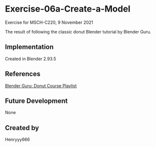 # Exercise-06a-Create-a-Model

Exercise for MSCH-C220, 9 November 2021

The result of following the classic donut Blender tutorial by Blender Guru.

## Implementation

Created in Blender 2.93.5

## References

[Blender Guru: Donut Course Playlist](https://www.youtube.com/watch?v=NyJWoyVx_XI&list=PLjEaoINr3zgEq0u2MzVgAaHEBt--xLB6U)

## Future Development

None

## Created by

Henryyy666

